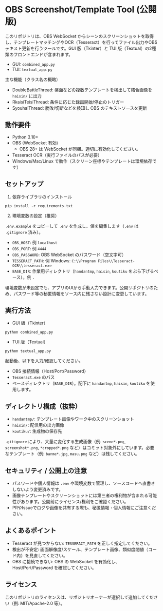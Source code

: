 # OBS Screenshot/Template Tool (公開版)

このリポジトリは、OBS WebSocket からシーンのスクリーンショットを取得し、テンプレートマッチングやOCR（Tesseract）を行ってファイル出力やOBSテキスト更新を行うツールです。GUI 版（Tkinter）と TUI 版（Textual）の2種類のフロントエンドが含まれます。

- GUI: `combined_app.py`
- TUI: `textual_app.py`

主な機能（クラス名の概略）
- DoubleBattleThread: 盤面などの複数テンプレートを検出して結合画像を `haisin/` に出力
- RkaisiTeisiThread: 条件に応じた録画開始/停止のトリガー
- SyouhaiThread: 勝敗/切断などを検知し OBS のテキストソースを更新

## 動作要件
- Python 3.10+
- OBS (WebSocket 有効)
  - OBS 28+ は WebSocket が同梱。適切に有効化してください。
- Tesseract OCR（実行ファイルのパスが必要）
- Windows/Mac/Linux で動作（スクリーン座標やテンプレートは環境依存です）

## セットアップ
1) 依存ライブラリのインストール

```
pip install -r requirements.txt
```

2) 環境変数の設定（推奨）

`.env.example` をコピーして `.env` を作成し、値を編集します（`.env` は `.gitignore` 済み）。

- `OBS_HOST`: 例 `localhost`
- `OBS_PORT`: 例 `4444`
- `OBS_PASSWORD`: OBS WebSocket のパスワード（空文字可）
- `TESSERACT_PATH`: 例 Windows: `C:\\Program Files\\Tesseract-OCR\\tesseract.exe`
- `BASE_DIR`: 作業用ディレクトリ（`handantmp`, `haisin`, `koutiku` をぶら下げるベース）。例 `.`

環境変数が未設定でも、アプリのUIから手動入力できます。公開リポジトリのため、パスワード等の秘匿情報をソース内に残さない設計に変更しています。

## 実行方法
- GUI 版（Tkinter）

```
python combined_app.py
```

- TUI 版（Textual）

```
python textual_app.py
```

起動後、以下を入力/確認してください。
- OBS 接続情報（Host/Port/Password）
- `Tesseract.exe` のパス
- ベースディレクトリ（`BASE_DIR`）。配下に `handantmp`, `haisin`, `koutiku` を使用します。

## ディレクトリ構成（抜粋）
- `handantmp/`: テンプレート画像やワーク中のスクリーンショット
- `haisin/`: 配信用の出力画像
- `koutiku/`: 生成物の保存先

`.gitignore` により、大量に変化する生成画像（例: `scene*.png`, `screenshot*.png`, `*cropped*.png` など）はコミット対象外にしています。必要なテンプレート（例: `banme*.jpg`, `masu.png` など）は残してください。

## セキュリティ / 公開上の注意
- パスワードや個人情報は `.env` や環境変数で管理し、ソースコードへ直書きしないよう変更済みです。
- 画像テンプレートやスクリーンショットには第三者の権利物が含まれる可能性があります。公開前にライセンス/権利をご確認ください。
- PRやIssueでログや画像を共有する際も、秘匿情報・個人情報にご注意ください。

## よくあるポイント
- Tesseract が見つからない: `TESSERACT_PATH` を正しく指定してください。
- 検出が不安定: 画面解像度/スケール、テンプレート画像、類似度閾値（コード内）を見直してください。
- OBS に接続できない: OBS の WebSocket を有効化し、Host/Port/Password を確認してください。

## ライセンス
このリポジトリのライセンスは、リポジトリオーナーが選択して追加してください（例: MIT/Apache-2.0 等）。

